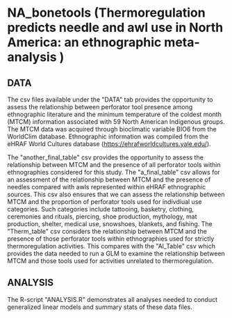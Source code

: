 # NA_bonetools (Thermoregulation predicts needle and awl use in North America: an ethnographic meta-analysis )
## DATA
The csv files available under the "DATA" tab provides the opportunity to assess the relationship between perforator tool presence among ethnographic literature and the minimum temperature of the coldest month (MTCM) information associated with 59 North American Indigenous groups. The MTCM data was acquired through bioclimatic variable BIO6 from the WorldClim database. Ethnographic information was compiled from the eHRAF World Cultures database (https://ehrafworldcultures.yale.edu/). 

The "another_final_table" csv provides the opportunity to assess the relationship between MTCM and the presence of all perforator tools within ethnographies considered for this study. The "a_final_table" csv allows for an assessment of the relationship between MTCM and the presence of needles compared with awls represented within eHRAF ethnographic sources. This csv also ensures that we can assess the relationship between MTCM and the proportion of perforator tools used for indivdiual use categories. Such categories include tattooing, basketry, clothing, ceremonies and rituals, piercing, shoe production, mythology, mat production, shelter, medical use, snowshoes, blankets, and fishing. The "Therm_table" csv considers the relationship between MTCM and the presence of those perforator tools within ethnographies used for strictly thermoregulation activities. This compares with the "Al_Table" csv which provides the data needed to run a GLM to examine the relationship between MTCM and those tools used for activities unrelated to thermoregulation.                            

## ANALYSIS
The R-script "ANALYSIS.R" demonstrates all analyses needed to conduct generalized linear models and summary stats of these data files.
